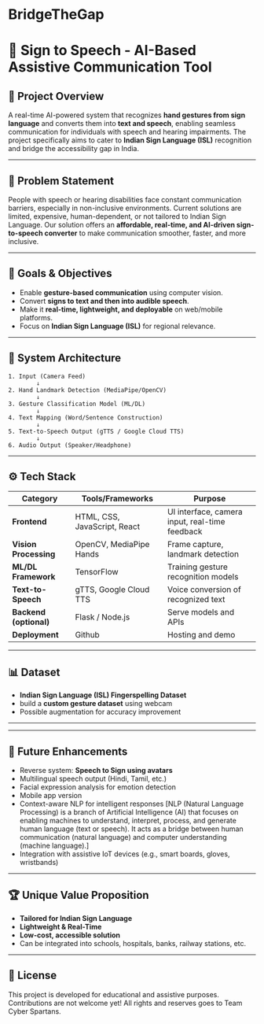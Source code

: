 # BridgeTheGap

# 🤟 Sign to Speech - AI-Based Assistive Communication Tool

## 📘 Project Overview
A real-time AI-powered system that recognizes **hand gestures from sign language** and converts them into **text and speech**, enabling seamless communication for individuals with speech and hearing impairments. The project specifically aims to cater to **Indian Sign Language (ISL)** recognition and bridge the accessibility gap in India.

---

## 🎯 Problem Statement
People with speech or hearing disabilities face constant communication barriers, especially in non-inclusive environments. Current solutions are limited, expensive, human-dependent, or not tailored to Indian Sign Language. Our solution offers an **affordable, real-time, and AI-driven sign-to-speech converter** to make communication smoother, faster, and more inclusive.

---

## 🚀 Goals & Objectives
- Enable **gesture-based communication** using computer vision.
- Convert **signs to text and then into audible speech**.
- Make it **real-time, lightweight, and deployable** on web/mobile platforms.
- Focus on **Indian Sign Language (ISL)** for regional relevance.

---

## 🧠 System Architecture
```
1. Input (Camera Feed)
        ↓
2. Hand Landmark Detection (MediaPipe/OpenCV)
        ↓
3. Gesture Classification Model (ML/DL)
        ↓
4. Text Mapping (Word/Sentence Construction)
        ↓
5. Text-to-Speech Output (gTTS / Google Cloud TTS)
        ↓
6. Audio Output (Speaker/Headphone)
```

---



## ⚙️ Tech Stack

| Category              | Tools/Frameworks                     | Purpose                                       |
|-----------------------|--------------------------------------|-----------------------------------------------|
| **Frontend**          | HTML, CSS, JavaScript, React         | UI interface, camera input, real-time feedback|
| **Vision Processing** | OpenCV, MediaPipe Hands              | Frame capture, landmark detection             |
| **ML/DL Framework**   | TensorFlow                           | Training gesture recognition models           |
| **Text-to-Speech**    | gTTS, Google Cloud TTS               | Voice conversion of recognized text           |
| **Backend (optional)**| Flask / Node.js                      | Serve models and APIs                         |
| **Deployment**        | Github                               | Hosting and demo                              |

---

## 📊 Dataset
- **Indian Sign Language (ISL) Fingerspelling Dataset**
- build a **custom gesture dataset** using webcam
- Possible augmentation for accuracy improvement

---
---

## 🌱 Future Enhancements
- Reverse system: **Speech to Sign using avatars**
- Multilingual speech output (Hindi, Tamil, etc.)
- Facial expression analysis for emotion detection
- Mobile app version
- Context-aware NLP for intelligent responses [NLP (Natural Language Processing) is a branch of Artificial Intelligence (AI) that focuses on enabling machines to understand, interpret, process, and generate human language (text or speech). It acts as a bridge between human communication (natural language) and computer understanding (machine language).]
- Integration with assistive IoT devices (e.g., smart boards, gloves, wristbands)

---

## 🏆 Unique Value Proposition
- **Tailored for Indian Sign Language**
- **Lightweight & Real-Time**
- **Low-cost, accessible solution**
- Can be integrated into schools, hospitals, banks, railway stations, etc.

---

## 📂 License
This project is developed for educational and assistive purposes. Contributions are not welcome yet!
All rights and reserves goes to Team Cyber Spartans.
